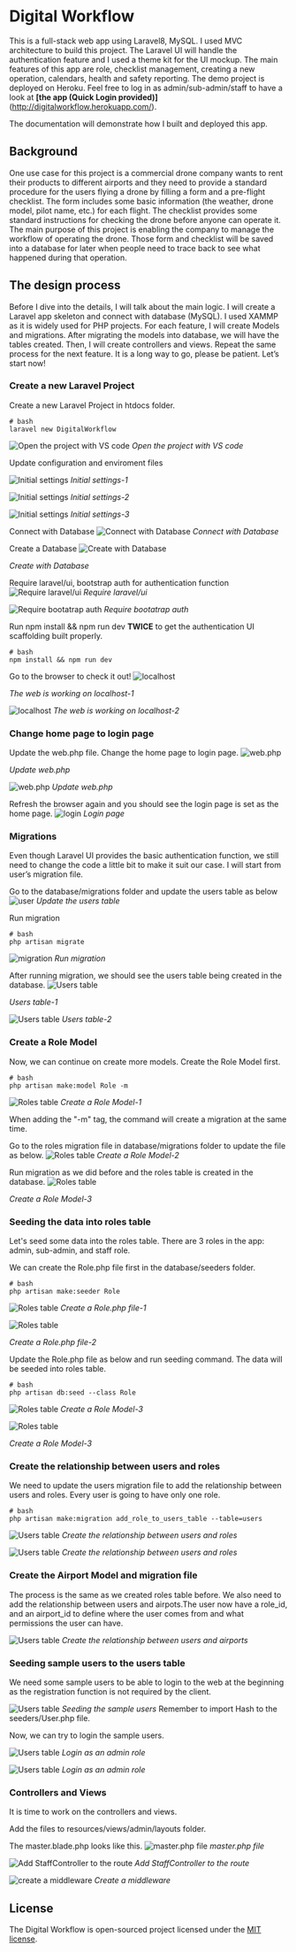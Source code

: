 # Digital Workflow

This is a full-stack web app using Laravel8, MySQL. I used MVC architecture to build this project. The Laravel UI will handle the authentication feature and I used a theme kit for the UI mockup. The main features of this app are role, checklist management, creating a new operation, calendars, health and safety reporting. The demo project is deployed on Heroku. Feel free to log in as admin/sub-admin/staff to have a look at **[the app (Quick Login provided)]**(http://digitalworkflow.herokuapp.com/).

The documentation will demonstrate how I built and deployed this app.

## Background

One use case for this project is a commercial drone company wants to rent their products to different airports and they need to provide a standard procedure for the users flying a drone by filling a form and a pre-flight checklist. The form includes some basic information (the weather, drone model, pilot name, etc.) for each flight. The checklist provides some standard instructions for checking the drone before anyone can operate it. The main purpose of this project is enabling the company to manage the workflow of operating the drone. Those form and checklist will be saved into a database for later when people need to trace back to see what happened during that operation.

## The design process

Before I dive into the details, I will talk about the main logic. I will create a Laravel app skeleton and connect with database (MySQL). I used XAMMP as it is widely used for PHP projects. For each feature, I will create Models and migrations. After migrating the models into database, we will have the tables created. Then, I will create controllers and views. Repeat the same process for the next feature. It is a long way to go, please be patient.
Let’s start now!

### Create a new Laravel Project

Create a new Laravel Project in htdocs folder.

```
# bash
laravel new DigitalWorkflow
```
![Open the project with VS code](/img/12-2.openProjectVScode.PNG)
*Open the project with VS code*

Update configuration and enviroment files

![Initial settings](/img/12-3.initSetting.PNG)
*Initial settings-1*

![Initial settings](/img/12-4.env.PNG)
*Initial settings-2*

![Initial settings](/img/12-5.timezone.PNG)
*Initial settings-3*

Connect with Database
![Connect with Database](/img/12-6.dbSetting.PNG)
*Connect with Database*

Create a Database
![Create with Database](/img/12-7.createDB.PNG)

*Create with Database*

Require laravel/ui, bootstrap auth for authentication function
![Require laravel/ui](/img/12-8-1.instalUI.PNG)
*Require laravel/ui*

![Require bootatrap auth](/img/12-8-2.instalUI.PNG)
*Require bootatrap auth*

Run npm install && npm run dev **TWICE** to get the authentication UI scaffolding built properly.

```
# bash
npm install && npm run dev
```

Go to the browser to check it out!
![localhost](/img/12-9-1.localhost.PNG)  

*The web is working on localhost-1*

![localhost](/img/12-9-2.localhost.PNG)
*The web is working on localhost-2*

### Change home page to login page
Update the web.php file. Change the home page to login page.
![web.php](/img/12-10-1.routelogin.PNG)

*Update web.php*

![web.php](/img/12-10-2.routelogin.PNG)
*Update web.php*

Refresh the browser again and you should see the login page is set as the home page.
![login](/img/12-10-3.routelogin.PNG)
*Login page*

### Migrations
Even though Laravel UI provides the basic authentication function, we still need to change the code a little bit to make it suit our case. I will start from user’s migration file.

Go to the database/migrations folder and update the users table as below
![user](/img/12-11-1.userMigration.PNG)
*Update the users table*

Run migration

```
# bash
php artisan migrate
```

![migration](/img/12-11-2.userMigration.PNG)
*Run migration*

After running migration, we should see the users table being created in the database.
![Users table](/img/12-11-3.userMigration.PNG)

*Users table-1*

![Users table](/img/12-11-4.userMigration.PNG)
*Users table-2*

### Create a Role Model
Now, we can continue on create more models.
Create the Role Model first.

```
# bash
php artisan make:model Role -m
```

![Roles table](/img/12-11-5.userMigration.PNG)
*Create a Role Model-1*

When adding the "-m" tag, the command will create a migration at the same time.

Go to the roles migration file in database/migrations folder to update the file as below.
![Roles table](/img/12-11-6.userMigration.PNG)
*Create a Role Model-2*

Run migration as we did before and the roles table is created in the database.
![Roles table](/img/12-11-7.userMigration.PNG)

*Create a Role Model-3*

### Seeding the data into roles table
Let's seed some data into the roles table. There are 3 roles in the app: admin, sub-admin, and staff role.

We can create the Role.php file first in the database/seeders folder.


```
# bash
php artisan make:seeder Role
```

![Roles table](/img/12-11-8.userMigration.PNG)
*Create a Role.php file-1*

![Roles table](/img/12-11-9.userMigration.PNG)

*Create a Role.php file-2*

Update the Role.php file as below and run seeding command. The data will be seeded into roles table.

```
# bash
php artisan db:seed --class Role
```

![Roles table](/img/12-11-10.userMigration.PNG)
*Create a Role Model-3*


![Roles table](/img/12-11-11.userMigration.PNG)

*Create a Role Model-3*

### Create the relationship between users and roles
We need to update the users migration file to add the relationship between users and roles. Every user is going to have only one role.

```
# bash
php artisan make:migration add_role_to_users_table --table=users
```

![Users table](/img/12-11-12.userMigration.PNG)
*Create the relationship between users and roles*

![Users table](/img/12-11-13.userMigration.PNG)
*Create the relationship between users and roles*

### Create the Airport Model and migration file
The process is the same as we created roles table before. We also need to add the relationship between users and airpots.The user now have a role_id, and an airport_id to define where the user comes from and what permissions the user can have.

![Users table](/img/12-11-14.userMigration.PNG)
*Create the relationship between users and airports*

### Seeding sample users to the users table
We need some sample users to be able to login to the web at the beginning as the registration function is not required by the client.

![Users table](/img/12-11-15.userMigration.PNG)
*Seeding the sample users*
Remember to import Hash to the seeders/User.php file.

Now, we can try to  login the sample users.

![Users table](/img/12-11-16.userMigration.PNG)
*Login as an admin role*

![Users table](/img/12-11-17.userMigration.PNG)
*Login as an admin role*

### Controllers and Views
It is time to work on the controllers and views.

Add the files to resources/views/admin/layouts folder.

The master.blade.php looks like this.
![master.php file](/img/12-12.master.PNG)
*master.php file*

![Add StaffController to the route](/img/12-13-1.staffController.PNG)
*Add StaffController to the route*

![create a middleware](/img/12-14.middleware.PNG)
*Create a middleware*

## License

The Digital Workflow is open-sourced project licensed under the [MIT license](https://opensource.org/licenses/MIT).
